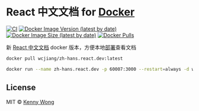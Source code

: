 React 中文文档 for [Docker](https://hub.docker.com/r/wcjiang/zh-hans.react.dev)
===

<!--rehype:ignore:start-->
[![CI](https://github.com/jaywcjlove/zh-hans.react.dev-for-docker/actions/workflows/ci.yml/badge.svg)](https://github.com/jaywcjlove/zh-hans.react.dev-for-docker/actions/workflows/ci.yml)
[![Docker Image Version (latest by date)](https://img.shields.io/docker/v/wcjiang/zh-hans.react.dev)](https://hub.docker.com/r/wcjiang/zh-hans.react.dev)
[![Docker Image Size (latest by date)](https://img.shields.io/docker/image-size/wcjiang/zh-hans.react.dev)](https://hub.docker.com/r/wcjiang/zh-hans.react.dev)
[![Docker Pulls](https://img.shields.io/docker/pulls/wcjiang/zh-hans.react.dev)](https://hub.docker.com/r/wcjiang/zh-hans.react.dev)
<!--rehype:ignore:end-->

新 [React 中文文档](https://zh-hans.react.dev/) docker 版本，方便本地[部署](https://github.com/reactjs/zh-hans.react.dev)查看文档


```bash
docker pull wcjiang/zh-hans.react.dev:latest
```

```bash
docker run --name zh-hans.react.dev -p 60007:3000 --restart=always -d wcjiang/zh-hans.react.dev:latest
```

## License

MIT © [Kenny Wong](https://github.com/jaywcjlove)